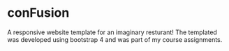 # conFusion
A responsive website template for an imaginary resturant! The templated was developed using bootstrap 4 and was part of my course assignments.
